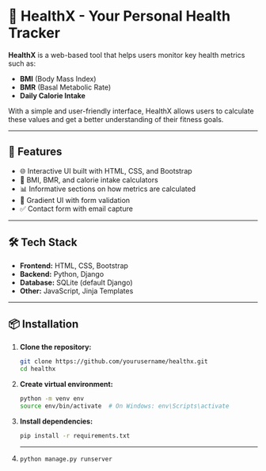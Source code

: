 # 💪 HealthX - Your Personal Health Tracker

**HealthX** is a web-based tool that helps users monitor key health metrics such as:
- **BMI** (Body Mass Index)
- **BMR** (Basal Metabolic Rate)
- **Daily Calorie Intake**

With a simple and user-friendly interface, HealthX allows users to calculate these values and get a better understanding of their fitness goals.

---

## 🚀 Features

- 🌐 Interactive UI built with HTML, CSS, and Bootstrap
- 🧠 BMI, BMR, and calorie intake calculators
- 📊 Informative sections on how metrics are calculated
- 🎯 Gradient UI with form validation
- ✅ Contact form with email capture

---

## 🛠️ Tech Stack

- **Frontend:** HTML, CSS, Bootstrap
- **Backend:** Python, Django
- **Database:** SQLite (default Django)
- **Other:** JavaScript, Jinja Templates

---

## 📦 Installation

1. **Clone the repository:**
   ```bash
   git clone https://github.com/yourusername/healthx.git
   cd healthx
1. **Create virtual environment:**
   ```bash
   python -m venv env
   source env/bin/activate  # On Windows: env\Scripts\activate

1. **Install dependencies:**
   ```bash
   pip install -r requirements.txt

1. ****
   ```bash
   python manage.py runserver


